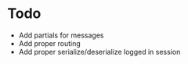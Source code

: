 # Todo

- Add partials for messages
- Add proper routing
- Add proper serialize/deserialize logged in session
